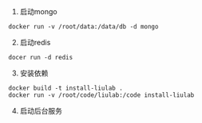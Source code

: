 1. 启动mongo
```
docker run -v /root/data:/data/db -d mongo
```

2. 启动redis
```
docer run -d redis
```

3. 安装依赖
```
docker build -t install-liulab .
docker run -v /root/code/liulab:/code install-liulab
```

4. 启动后台服务

```

```